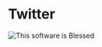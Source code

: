 Twitter
========

![This software is Blessed](https://img.shields.io/badge/blessed-100%25-770493.svg) 
